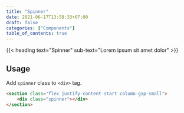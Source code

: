 ```yaml
---
title: "Spinner"
date: 2021-06-17T13:58:33+07:00
draft: false
categories: ["Components"]
table_of_contents: true
---
```


{{< heading text="Spinner" sub-text="Lorem ipsum sit amet dolor" >}}

## Usage

Add `spinner` class to `<div>` tag.

<section class="flex justify-content-start column-gap-small">
    <div class="spinner"></div>
</section>

``` html
<section class="flex justify-content-start column-gap-small">
    <div class="spinner"></div>
</section>
```